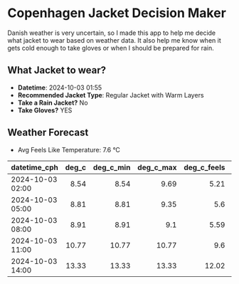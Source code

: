 
# Copenhagen Jacket Decision Maker

Danish weather is very uncertain, so I made this app to help me decide what jacket to wear based on weather data. 
It also help me know when it gets cold enough to take gloves or when I should be prepared for rain.

## What Jacket to wear?

- **Datetime**: 2024-10-03 01:55
- **Recommended Jacket Type**: Regular Jacket with Warm Layers
- **Take a Rain Jacket?** No
- **Take Gloves?** YES

## Weather Forecast
- Avg Feels Like Temperature: 7.6 °C

| datetime_cph     |   deg_c |   deg_c_min |   deg_c_max |   deg_c_feels | weather   | wind   | rain   |
|:-----------------|--------:|------------:|------------:|--------------:|:----------|:-------|:-------|
| 2024-10-03 02:00 |    8.54 |        8.54 |        9.69 |          5.21 | Clouds    | High   | None   |
| 2024-10-03 05:00 |    8.81 |        8.81 |        9.35 |          5.6  | Clouds    | High   | None   |
| 2024-10-03 08:00 |    8.91 |        8.91 |        9.1  |          5.59 | Clouds    | High   | None   |
| 2024-10-03 11:00 |   10.77 |       10.77 |       10.77 |          9.6  | Clear     | Medium | None   |
| 2024-10-03 14:00 |   13.33 |       13.33 |       13.33 |         12.02 | Clear     | Medium | None   |
        